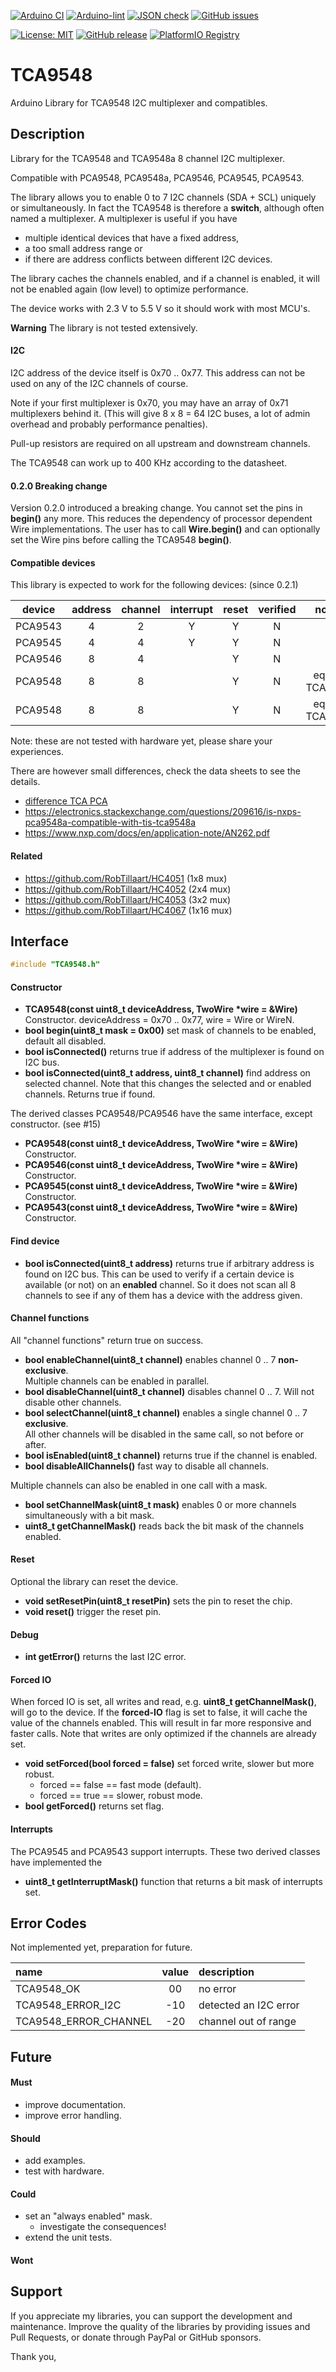 
[![Arduino CI](https://github.com/RobTillaart/TCA9548/workflows/Arduino%20CI/badge.svg)](https://github.com/marketplace/actions/arduino_ci)
[![Arduino-lint](https://github.com/RobTillaart/TCA9548/actions/workflows/arduino-lint.yml/badge.svg)](https://github.com/RobTillaart/TCA9548/actions/workflows/arduino-lint.yml)
[![JSON check](https://github.com/RobTillaart/TCA9548/actions/workflows/jsoncheck.yml/badge.svg)](https://github.com/RobTillaart/TCA9548/actions/workflows/jsoncheck.yml)
[![GitHub issues](https://img.shields.io/github/issues/RobTillaart/TCA9548.svg)](https://github.com/RobTillaart/TCA9548/issues)

[![License: MIT](https://img.shields.io/badge/license-MIT-green.svg)](https://github.com/RobTillaart/TCA9548/blob/master/LICENSE)
[![GitHub release](https://img.shields.io/github/release/RobTillaart/TCA9548.svg?maxAge=3600)](https://github.com/RobTillaart/TCA9548/releases)
[![PlatformIO Registry](https://badges.registry.platformio.org/packages/robtillaart/library/TCA9548.svg)](https://registry.platformio.org/libraries/robtillaart/TCA9548)


# TCA9548

Arduino Library for TCA9548 I2C multiplexer and compatibles.


## Description

Library for the TCA9548 and TCA9548a 8 channel I2C multiplexer.

Compatible with PCA9548, PCA9548a, PCA9546, PCA9545, PCA9543.

The library allows you to enable 0 to 7 I2C channels (SDA + SCL) uniquely or simultaneously.
In fact the TCA9548 is therefore a **switch**, although often named a multiplexer.
A multiplexer is useful if you have 
- multiple identical devices that have a fixed address,
- a too small address range or 
- if there are address conflicts between different I2C devices.

The library caches the channels enabled, and if a channel is enabled,
it will not be enabled again (low level) to optimize performance.

The device works with 2.3 V to 5.5 V so it should work with most MCU's.

**Warning**
The library is not tested extensively.


#### I2C 

I2C address of the device itself is 0x70 .. 0x77.
This address can not be used on any of the I2C channels of course.

Note if your first multiplexer is 0x70, you may have an array of 0x71 multiplexers behind it.
(This will give 8 x 8 = 64 I2C buses, a lot of admin overhead and probably performance penalties).

Pull-up resistors are required on all upstream and downstream channels.

The TCA9548 can work up to 400 KHz according to the datasheet.


#### 0.2.0 Breaking change

Version 0.2.0 introduced a breaking change.
You cannot set the pins in **begin()** any more.
This reduces the dependency of processor dependent Wire implementations.
The user has to call **Wire.begin()** and can optionally set the Wire pins 
before calling the TCA9548 **begin()**.


#### Compatible devices

This library is expected to work for the following devices: (since 0.2.1)

|  device   |  address  |  channel  |  interrupt  |  reset  |  verified  |  notes  |
|:---------:|:---------:|:---------:|:-----------:|:-------:|:----------:|:-------:|
|  PCA9543  |     4     |     2     |      Y      |    Y    |      N     |
|  PCA9545  |     4     |     4     |      Y      |    Y    |      N     |
|  PCA9546  |     8     |     4     |             |    Y    |      N     |
|  PCA9548  |     8     |     8     |             |    Y    |      N     |  equals TCA9648 
|  PCA9548  |     8     |     8     |             |    Y    |      N     |  equals TCA9648 


Note: these are not tested with hardware yet, please share your experiences.

There are however small differences, check the data sheets to see the details.
- [difference TCA PCA](https://e2e.ti.com/support/interface-group/interface/f/interface-forum/815758/faq-what-is-the-difference-between-an-i2c-device-with-the-family-name-pca-and-tca)
- https://electronics.stackexchange.com/questions/209616/is-nxps-pca9548a-compatible-with-tis-tca9548a
- https://www.nxp.com/docs/en/application-note/AN262.pdf


#### Related

- https://github.com/RobTillaart/HC4051  (1x8 mux)
- https://github.com/RobTillaart/HC4052  (2x4 mux)
- https://github.com/RobTillaart/HC4053  (3x2 mux)
- https://github.com/RobTillaart/HC4067  (1x16 mux)


## Interface

```cpp
#include "TCA9548.h"
```

#### Constructor

- **TCA9548(const uint8_t deviceAddress, TwoWire \*wire = &Wire)** Constructor.
deviceAddress = 0x70 .. 0x77, wire = Wire or WireN.
- **bool begin(uint8_t mask = 0x00)**  set mask of channels to be enabled, default all disabled.
- **bool isConnected()** returns true if address of the multiplexer is found on I2C bus.
- **bool isConnected(uint8_t address, uint8_t channel)** find address on selected channel.
Note that this changes the selected and or enabled channels.
Returns true if found.

The derived classes PCA9548/PCA9546 have the same interface, except constructor.
(see #15)

- **PCA9548(const uint8_t deviceAddress, TwoWire \*wire = &Wire)** Constructor.
- **PCA9546(const uint8_t deviceAddress, TwoWire \*wire = &Wire)** Constructor.
- **PCA9545(const uint8_t deviceAddress, TwoWire \*wire = &Wire)** Constructor.
- **PCA9543(const uint8_t deviceAddress, TwoWire \*wire = &Wire)** Constructor.


#### Find device

- **bool isConnected(uint8_t address)** returns true if arbitrary address is found on I2C bus.
This can be used to verify if a certain device is available (or not) on an **enabled** channel.
So it does not scan all 8 channels to see if any of them has a device with the address given.


#### Channel functions

All "channel functions" return true on success.

- **bool enableChannel(uint8_t channel)** enables channel 0 .. 7 **non-exclusive**.  
Multiple channels can be enabled in parallel.
- **bool disableChannel(uint8_t channel)** disables channel 0 .. 7.
Will not disable other channels.
- **bool selectChannel(uint8_t channel)** enables a single channel 0 .. 7 **exclusive**.  
All other channels will be disabled in the same call, so not before or after.
- **bool isEnabled(uint8_t channel)** returns true if the channel is enabled.
- **bool disableAllChannels()** fast way to disable all channels.

Multiple channels can also be enabled in one call with a mask.

- **bool setChannelMask(uint8_t mask)** enables 0 or more channels simultaneously with a bit mask.
- **uint8_t getChannelMask()** reads back the bit mask of the channels enabled.


#### Reset

Optional the library can reset the device.

- **void setResetPin(uint8_t resetPin)** sets the pin to reset the chip.
- **void reset()** trigger the reset pin.

#### Debug

- **int getError()** returns the last I2C error.


#### Forced IO

When forced IO is set, all writes and read, e.g. **uint8_t getChannelMask()**, will go to the device.
If the **forced-IO** flag is set to false, it will cache the value of the channels enabled.
This will result in far more responsive and faster calls.
Note that writes are only optimized if the channels are already set.

- **void setForced(bool forced = false)** set forced write, slower but more robust.
  - forced == false == fast mode (default).
  - forced == true == slower, robust mode.
- **bool getForced()** returns set flag.


#### Interrupts

The PCA9545 and PCA9543 support interrupts. 
These two derived classes have implemented the

- **uint8_t getInterruptMask()** function that returns a bit mask of interrupts set.


## Error Codes

Not implemented yet, preparation for future.

|  name                   |  value  |  description            |
|:------------------------|:-------:|:------------------------|
|  TCA9548_OK             |   00    |  no error               |
|  TCA9548_ERROR_I2C      |  -10    |  detected an I2C error  |
|  TCA9548_ERROR_CHANNEL  |  -20    |  channel out of range   |


## Future


#### Must

- improve documentation.
- improve error handling.

#### Should

- add examples.
- test with hardware.

#### Could

- set an "always enabled" mask.
  - investigate the consequences!
- extend the unit tests.

#### Wont


## Support

If you appreciate my libraries, you can support the development and maintenance.
Improve the quality of the libraries by providing issues and Pull Requests, or
donate through PayPal or GitHub sponsors.

Thank you,



